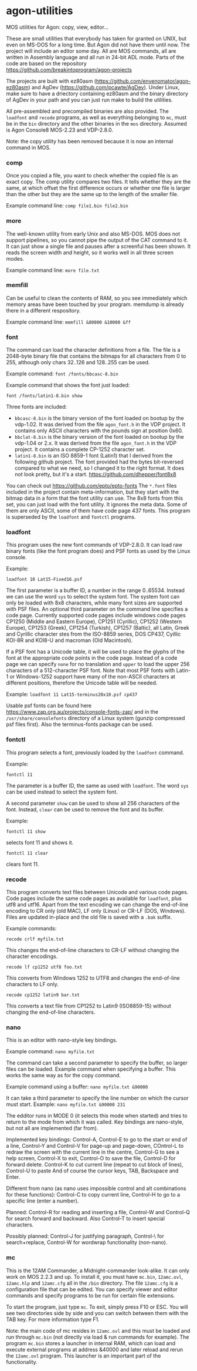 # agon-utilities
MOS utilities for Agon: copy, view, editor...

These are small utilities that everybody has taken for granted on UNIX, but even on MS-DOS for a long time. But Agon did not have them until now.
The project will include an editor some day. All are MOS commands, all are written in Assembly language and all run in 24-bit ADL mode.
Parts of the code are based on the repository https://github.com/breakintoprogram/agon-projects

The projects are built with ez80asm
(https://github.com/envenomator/agon-ez80asm) and AgDev
(https://github.com/pcawte/AgDev). Under Linux, make sure to have a
driectory containing ez80asm and the binary directory of AgDev in your
path and you can just run make to build the utilities.

All pre-assembled and precompiled binaries are also provided. The
`loadfont` and `recode` programs, as well as everything belonging to
`mc`, must be in the `bin` directory and the other binaries in the
`mos` directory. Assumed is Agon Console8 MOS-2.23 and VDP-2.8.0.

Note: the copy utility has been removed because it is now an internal command in MOS.

### comp

Once you copied a file, you want to check whether the copied file is an exact copy. The comp utility compares two files. It tells whether they are the same,
at which offset the first difference occurs or whether one file is larger than the other but they are the same up to the length of the smaller file.

Example command line: `comp file1.bin file2.bin`

### more

The well-known utility from early Unix and also MS-DOS. MOS does not support pipelines, so you cannot pipe the output of the CAT command to it. It can just show
a single file and pauses after a screenful has been shown. It reads the screen width and height, so it works well in all three screen modes.

Example command line: `more file.txt`

### memfill

Can be useful to clean the contents of RAM, so you see immediately which memory areas have been touched by your program. memdump is already there in a different respository.

Example command line: `memfill &80000 &10000 &ff`

### font

The command can load the character definitions from a file. The file is a 2048-byte binary file that contains the bitmaps for all characters from 0 to 255, 
although only chars 32..126 and 128..255 can be used.

Example command: `font /fonts/bbcasc-8.bin`

Example command that shows the font just loaded: 

`font /fonts/latin1-8.bin show`

Three fonts are included: 
- `bbcasc-8.bin` is the binary version of the font loaded on bootup by the vdp-1.02. It was derived from the file `agon_font.h`
 in the VDP project. It contains only ASCII characters with the pounds sign at position 0x60.
- `bbclat-8.bin` is the binary version of the font loaded on bootup by the vdp-1.04 or 2.x. It was derived from the file `agon_font.h`
 in the VDP project. It contains a complete CP-1252 character set.
- `latin1-8.bin` is an ISO 8859-1 font (Latin1) that I derived from the following github project. The font provided had
 the bytes bit-reversed compared to what we need, so I changed it to the right format. It does not look pretty, but it's a start.
https://github.com/dhepper/font8x8

You can check out https://github.com/epto/epto-fonts The `*.font`
files included in the project contain meta-information, but they start
with the bitmap data in a form that the font utility can use.  The 8x8
fonts from this set, you can just load with the font utility. It
ignores the meta data. Some of them are only ASCII, some of them have
code page 437 fonts. This program is superseded by the `loadfont` and
`fontctl` programs.

### loadfont

This program uses the new font commands of VDP-2.8.0. It can load raw
binary fonts (like the font program does) and PSF fonts as used by the
Linux console.

Example:

`loadfont 10 Lat15-Fixed16.psf`

The first parameter is a buffer ID, a number in the range
0..65534. Instead we can use the word `sys` to select the system
font. The system font can only be loaded with 8x8 characters, while
many font sizes are supported with PSF files. An optional third
parameter on the command line specifies a code page. Currently
supported code pages include windows code pages CP1250 (Middle and
Eastern Europe), CP1251 (Cyrillic), CP1252 (Western Europe), CP1253
(Greek), CP1254 (Turkish), CP1257 (Baltic), all Latin, Greek and
Cyrillic character stes from the ISO-8859 series, DOS CP437, Cyillic
KOI-8R and KOI8-U and macroman (Old Macintosh).

If a PSF font has a Unicode table, it will be used to place the glyphs
of the font at the appropriate code points in the code page.  Instead
of a code page we can specify `none` for no translation and `upper` to
load the upper 256 characters of a 512-character PSF font. Note that
most PSF fonts with Latin-1 or Windows-1252 support have many of the
non-ASCII characters at different positions, therefore the Unicode
table will be needed.

Example:
`loadfont 11 Lat15-terminus20x10.psf cp437`

Usable psf fonts can be found here
https://www.zap.org.au/projects/console-fonts-zap/ and in the
`/usr/share/consolefonts` directory of a Linux system (gunzip
compressed psf files first). Also the terminus-fonts package can be
used.

### fontctl

This program selects a font, previously loaded by the `loadfont` command.

Example:

`fontctl 11`

The parameter is a buffer ID, the same as used with `loadfont`. The
word `sys` can be used instead to select the system font.

A second parameter `show` can be used to show all 256 characters of the font.
Instead, `clear` can be used to remove the font and its buffer.

Example:

`fontctl 11 show`

selects font 11 and shows it.

`fontctl 11 clear`

clears font 11.

### recode

This program converts text files between Unicode and various code
pages.  Code pages include the same code pages as available for
`loadfont`, plus utf8 and utf16. Apart from the text encoding we can
change the end-of-line encoding to CR only (old MAC), LF only (Linux)
or CR-LF (DOS, Windows). Files are updated in-place and the old file
is saved with a `.bak` suffix.

Example commands:

`recode crlf myfile.txt`

This changes the end-of-line characters to CR-LF without changing the
character encodings.

`recode lf cp1252 utf8 foo.txt`

This converts from Windows 1252 to UTF8 and changes the end-of-line
characters to LF only.

`recode cp1252 latin9 bar.txt`

This converts a text file from CP1252 to Latin9 (ISO8859-15) without
changing the end-of-line characters.


### nano

This is an editor with nano-style key bindings.

Example command: `nano myfile.txt`

The command can take a second parameter to specify the buffer, so larger files can be loaded.
Example command when specifying a buffer. This works the same way as for the copy command.

Example command using a buffer:
`nano myfile.txt &90000`

It can take a third parameter to specify the line number on which the cursor must start. Example:
`nano myfile.txt &90000 231`

The edditor runs in MODE 0 (it selects this mode when started) and tries to return to the mode from which it was called.
Key bindings are nano-style, but not all are implemented (far from).

Implemented key bindings: Control-A, Control-E to go to the start or end of a line, Control-Y and Control-V for page-up and
page-down, COntrol-L to redraw the screen with the current line in the centre, Control-G to see a help screen, Control-X to exit, Control-O to save the file, 
Control-D for forward delete. Control-K to cut current line (repeat to cut block of lines), Control-U to paste
And of course the cursor keys, TAB, Backspace and Enter.

Different from nano (as nano uses impossible control and alt combinations for these functions): Control-C to copy current line,
Control-H to go to a specific line (enter a number).

Planned: Control-R for reading and inserting a file, Control-W and Control-Q
for search forward and backward. Also Control-T to insert special characters.

Possibly planned: Control-J for justifying paragraph, Control-\ for search+replace, Control-W for wordwrap functionality (non-nano).

### mc

This is the 12AM Commander, a Midnight-commander look-alike. It can
only work on MOS 2.2.3 and up. To install it, you must have `mc.bin`,
`12amc.ovl`, `12amc.hlp` and `12amc.cfg` all in the `/bin`
directory. The file `12amc.cfg` is a configuration file that can be
edited. You can specify viewer and editor commands and specify
programs to be run for certain file extensions.

To start the program, just type `mc`. To exit, simply press F10 or
ESC.  You will see two directories side by side and you can switch
between them with the TAB key. For more information type F1.

Note: the main code of mc resides in `12amc.ovl` and this must be
loaded and run through `mc.bin` (not directly via load & run commands
for example). The program `mc.bin` stores a launcher in internal RAM,
which can load and execute external programs at address &40000 and
later reload and rerun the `12amc.ovl` program. This launcher is an
important part of the functionality.

